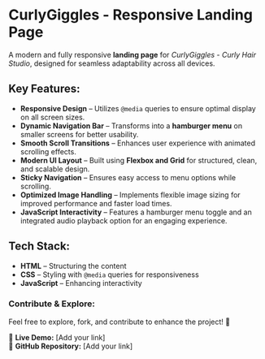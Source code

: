 #  **CurlyGiggles - Responsive Landing Page**  

A modern and fully responsive **landing page** for *CurlyGiggles - Curly Hair Studio*, designed for seamless adaptability across all devices.  

## **Key Features:**  
- **Responsive Design** – Utilizes `@media` queries to ensure optimal display on all screen sizes.  
- **Dynamic Navigation Bar** – Transforms into a **hamburger menu** on smaller screens for better usability.  
- **Smooth Scroll Transitions** – Enhances user experience with animated scrolling effects.  
- **Modern UI Layout** – Built using **Flexbox and Grid** for structured, clean, and scalable design.  
- **Sticky Navigation** – Ensures easy access to menu options while scrolling.  
- **Optimized Image Handling** – Implements flexible image sizing for improved performance and faster load times.  
- **JavaScript Interactivity** – Features a hamburger menu toggle and an integrated audio playback option for an engaging experience.  

## **Tech Stack:**  
- **HTML** – Structuring the content  
- **CSS** – Styling with `@media` queries for responsiveness  
- **JavaScript** – Enhancing interactivity  

### **Contribute & Explore:**  
Feel free to explore, fork, and contribute to enhance the project! 🚀  

🔗 **Live Demo:** [Add your link]  
🔗 **GitHub Repository:** [Add your link]  
